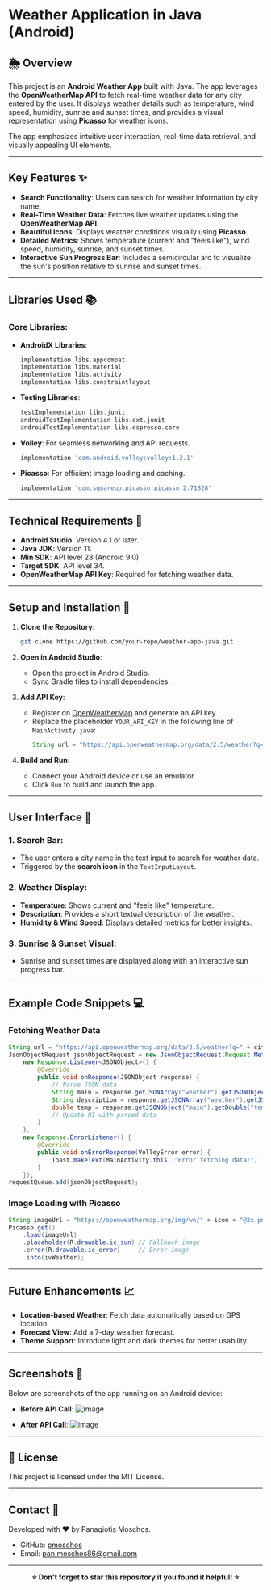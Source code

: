 # Weather Application in Java (Android)

## 🌦️ Overview

This project is an **Android Weather App** built with Java. The app leverages the **OpenWeatherMap API** to fetch real-time weather data for any city entered by the user. It displays weather details such as temperature, wind speed, humidity, sunrise and sunset times, and provides a visual representation using **Picasso** for weather icons.

The app emphasizes intuitive user interaction, real-time data retrieval, and visually appealing UI elements.

---

## Key Features ✨

- **Search Functionality**: Users can search for weather information by city name.
- **Real-Time Weather Data**: Fetches live weather updates using the **OpenWeatherMap API**.
- **Beautiful Icons**: Displays weather conditions visually using **Picasso**.
- **Detailed Metrics**: Shows temperature (current and "feels like"), wind speed, humidity, sunrise, and sunset times.
- **Interactive Sun Progress Bar**: Includes a semicircular arc to visualize the sun's position relative to sunrise and sunset times.

---

## Libraries Used 📚

### Core Libraries:
- **AndroidX Libraries**:
  ```gradle
  implementation libs.appcompat
  implementation libs.material
  implementation libs.activity
  implementation libs.constraintlayout
  ```
- **Testing Libraries**:
  ```gradle
  testImplementation libs.junit
  androidTestImplementation libs.ext.junit
  androidTestImplementation libs.espresso.core
  ```
- **Volley**: For seamless networking and API requests.
  ```gradle
  implementation 'com.android.volley:volley:1.2.1'
  ```
- **Picasso**: For efficient image loading and caching.
  ```gradle
  implementation 'com.squareup.picasso:picasso:2.71828'
  ```

---

## Technical Requirements 🔧

- **Android Studio**: Version 4.1 or later.
- **Java JDK**: Version 11.
- **Min SDK**: API level 28 (Android 9.0)
- **Target SDK**: API level 34.
- **OpenWeatherMap API Key**: Required for fetching weather data.

---

## Setup and Installation 🚀

1. **Clone the Repository**:
   ```bash
   git clone https://github.com/your-repo/weather-app-java.git
   ```

2. **Open in Android Studio**:
   - Open the project in Android Studio.
   - Sync Gradle files to install dependencies.

3. **Add API Key**:
   - Register on [OpenWeatherMap](https://openweathermap.org/) and generate an API key.
   - Replace the placeholder `YOUR_API_KEY` in the following line of `MainActivity.java`:
     ```java
     String url = "https://api.openweathermap.org/data/2.5/weather?q=" + city + "&appid=YOUR_API_KEY";
     ```

4. **Build and Run**:
   - Connect your Android device or use an emulator.
   - Click `Run` to build and launch the app.

---

## User Interface 📱

### 1. **Search Bar**:
   - The user enters a city name in the text input to search for weather data.
   - Triggered by the **search icon** in the `TextInputLayout`.

### 2. **Weather Display**:
   - **Temperature**: Shows current and "feels like" temperature.
   - **Description**: Provides a short textual description of the weather.
   - **Humidity & Wind Speed**: Displays detailed metrics for better insights.

### 3. **Sunrise & Sunset Visual**:
   - Sunrise and sunset times are displayed along with an interactive sun progress bar.

---

## Example Code Snippets 💻

### Fetching Weather Data
```java
String url = "https://api.openweathermap.org/data/2.5/weather?q=" + city + "&appid=YOUR_API_KEY";
JsonObjectRequest jsonObjectRequest = new JsonObjectRequest(Request.Method.GET, url, null,
    new Response.Listener<JSONObject>() {
        @Override
        public void onResponse(JSONObject response) {
            // Parse JSON data
            String main = response.getJSONArray("weather").getJSONObject(0).getString("main");
            String description = response.getJSONArray("weather").getJSONObject(0).getString("description");
            double temp = response.getJSONObject("main").getDouble("temp");
            // Update UI with parsed data
        }
    },
    new Response.ErrorListener() {
        @Override
        public void onErrorResponse(VolleyError error) {
            Toast.makeText(MainActivity.this, "Error fetching data!", Toast.LENGTH_SHORT).show();
        }
    });
requestQueue.add(jsonObjectRequest);
```

### Image Loading with Picasso
```java
String imageUrl = "https://openweathermap.org/img/wn/" + icon + "@2x.png";
Picasso.get()
    .load(imageUrl)
    .placeholder(R.drawable.ic_sun) // Fallback image
    .error(R.drawable.ic_error)     // Error image
    .into(ivWeather);
```

---

## Future Enhancements 📈

- **Location-based Weather**: Fetch data automatically based on GPS location.
- **Forecast View**: Add a 7-day weather forecast.
- **Theme Support**: Introduce light and dark themes for better usability.

---

## Screenshots 📸

Below are screenshots of the app running on an Android device:

- **Before API Call**:
  ![image](https://github.com/user-attachments/assets/0eabf931-fcf7-4336-9052-6b00c3cc3386)

- **After API Call**:
  ![image](https://github.com/user-attachments/assets/8936f56a-bc89-4222-acaa-04d1318f19c2)

---

## 🔄 License

This project is licensed under the MIT License.

---

## Contact 📧

Developed with ❤️ by Panagiotis Moschos.

- GitHub: [pmoschos](https://github.com/pmoschos)
- Email: [pan.moschos86@gmail.com](mailto:pan.moschos86@gmail.com)

---

<p align="center">
  <b>⭐ Don't forget to star this repository if you found it helpful! ⭐</b>
</p>






